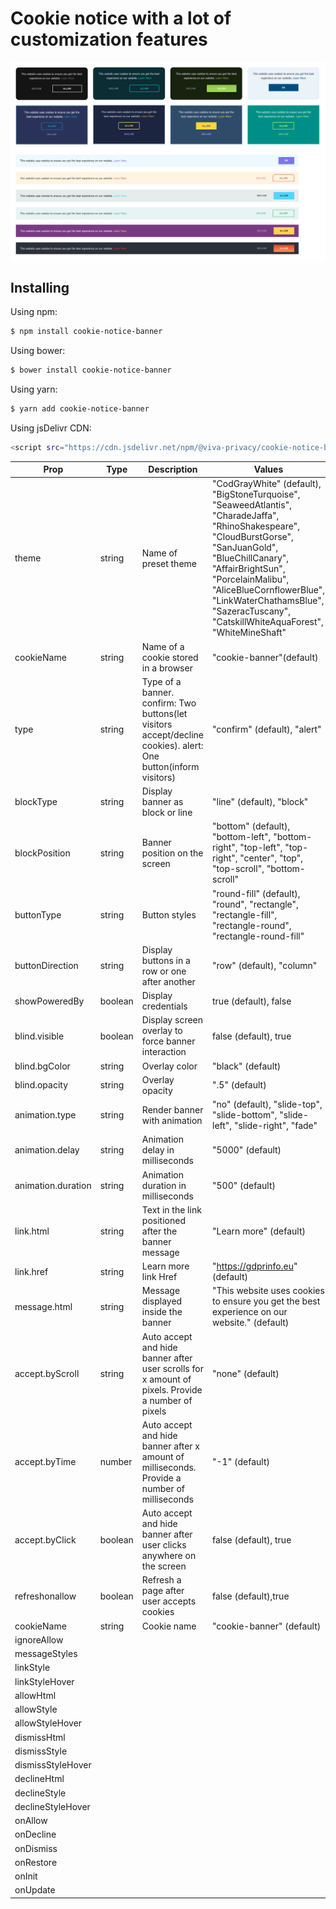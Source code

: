 # Cookie notice with a lot of customization features

![Examples](https://raw.githubusercontent.com/VIVA-PRIVACY/cookie-notice-banner/main/images/screenshot-1.png)

## Installing
Using npm:
```sh
$ npm install cookie-notice-banner
```
Using bower:
```sh
$ bower install cookie-notice-banner
```
Using yarn:
```sh
$ yarn add cookie-notice-banner
```
Using jsDelivr CDN:
```sh
<script src="https://cdn.jsdelivr.net/npm/@viva-privacy/cookie-notice-banner@1.0.0/build/cookie-notice-banner.min.js"></script>
```

| Prop | Type | Description |Values|
| ------ | ------ | ------ |------|
| theme | string | Name of preset theme  | "CodGrayWhite" (default), "BigStoneTurquoise", "SeaweedAtlantis", "CharadeJaffa", "RhinoShakespeare", "CloudBurstGorse", "SanJuanGold", "BlueChillCanary", "AffairBrightSun", "PorcelainMalibu", "AliceBlueCornflowerBlue", "LinkWaterChathamsBlue", "SazeracTuscany", "CatskillWhiteAquaForest", "WhiteMineShaft"|
|cookieName|string|Name of a cookie stored in a browser|"cookie-banner"(default)|
|type|string|Type of a banner. confirm: Two buttons(let visitors accept/decline cookies). alert: One button(inform visitors)|"confirm" (default), "alert"|
|blockType|string|Display banner as block or line|"line" (default), "block" |
|blockPosition|string|Banner position on the screen|"bottom" (default), "bottom-left", "bottom-right", "top-left", "top-right", "center", "top", "top-scroll", "bottom-scroll"|
|buttonType|string|Button styles|"round-fill" (default), "round", "rectangle", "rectangle-fill", "rectangle-round", "rectangle-round-fill"|
|buttonDirection|string|Display buttons in a row or one after another|"row" (default), "column"|
|showPoweredBy|boolean|Display credentials|true (default), false|
|blind.visible|boolean|Display screen overlay to force banner interaction|false (default), true|
|blind.bgColor|string|Overlay color|"black" (default)|
|blind.opacity|string|Overlay opacity|".5" (default)|
|animation.type|string|Render banner with animation|"no" (default), "slide-top", "slide-bottom", "slide-left", "slide-right", "fade"|
|animation.delay |string|Animation delay in milliseconds|"5000" (default)|
|animation.duration|string|Animation duration in milliseconds|"500" (default)|
|link.html|string|Text in the link positioned after the banner message|"Learn more" (default)|
|link.href|string|Learn more link Href|"https://gdprinfo.eu" (default)|
|message.html|string|Message displayed inside the banner |"This website uses cookies to ensure you get the best experience on our website." (default)|
|accept.byScroll |string|Auto accept and hide banner after user scrolls for x amount of pixels. Provide a number of pixels |"none" (default)|
|accept.byTime|number|Auto accept and hide banner after x amount of milliseconds. Provide a number of milliseconds |"-1" (default)|
|accept.byClick|boolean|Auto accept and hide banner after user clicks anywhere on the screen|false (default), true|
|refreshonallow|boolean|Refresh a page after user accepts cookies|false (default),true|
|cookieName|string|Cookie name|"cookie-banner" (default)|
|ignoreAllow||||
|messageStyles||||
|linkStyle||||
|linkStyleHover||||
|allowHtml||||
|allowStyle|||||
|allowStyleHover|||||
|dismissHtml|||||
|dismissStyle|||||
|dismissStyleHover|||||
|declineHtml|||||
|declineStyle|||||
|declineStyleHover|||||
|onAllow|||||
|onDecline|||||
|onDismiss|||||
|onRestore|||||
|onInit|||||
|onUpdate|||||
